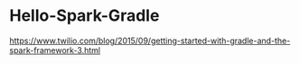 # Hello-Spark-Gradle
https://www.twilio.com/blog/2015/09/getting-started-with-gradle-and-the-spark-framework-3.html
